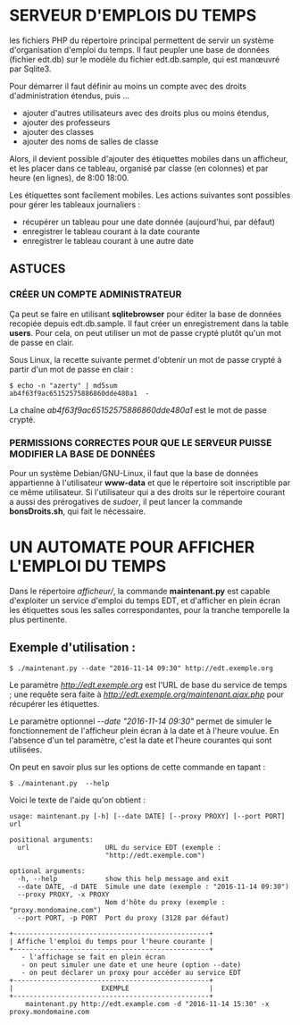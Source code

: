 # SERVEUR D'EMPLOIS DU TEMPS #

les fichiers PHP du répertoire principal permettent de servir
un système d'organisation d'emploi du temps. Il faut peupler une
base de données (fichier edt.db) sur le modèle du fichier
edt.db.sample, qui est manœuvré par Sqlite3.

Pour démarrer il faut définir au moins un compte avec des droits
d'administration étendus, puis ...
  * ajouter d'autres utilisateurs avec des droits plus ou moins étendus,
  * ajouter des professeurs
  * ajouter des classes
  * ajouter des noms de salles de classe

Alors, il devient possible d'ajouter des étiquettes mobiles dans un
afficheur, et les placer dans ce tableau, organisé par classe (en colonnes)
et par heure (en lignes), de 8:00  18:00.

Les étiquettes sont facilement mobiles. Les actions suivantes sont
possibles pour gérer les tableaux journaliers :
  * récupérer un tableau pour une date donnée (aujourd'hui, par défaut)
  * enregistrer le tableau courant à la date courante
  * enregistrer le tableau courant à une autre date

## ASTUCES ##

### CRÉER UN COMPTE ADMINISTRATEUR ###

Ça peut se faire en utilisant **sqlitebrowser** pour éditer la base de données
recopiée depuis edt.db.sample. Il faut créer un enregistrement dans la
table **users**. Pour cela, on peut utiliser un mot de passe crypté plutôt
qu'un mot de passe en clair.

Sous Linux, la recette suivante permet d'obtenir un mot de passe crypté à
partir d'un mot de passe en clair : 

    $ echo -n "azerty" | md5sum
	ab4f63f9ac65152575886860dde480a1  -
	
La chaîne *ab4f63f9ac65152575886860dde480a1* est le mot de passe crypté.

### PERMISSIONS CORRECTES POUR QUE LE SERVEUR PUISSE MODIFIER LA BASE DE DONNÉES ###

Pour un système Debian/GNU-Linux, il faut que la base de données appartienne
à l'utilisateur **www-data** et que le répertoire soit inscriptible par ce
même utilisateur. Si l'utilisateur qui a des droits sur le répertoire courant
a aussi des prérogatives de *sudoer*, il peut lancer la commande
**bonsDroits.sh**, qui fait le nécessaire.

# UN AUTOMATE POUR AFFICHER L'EMPLOI DU TEMPS #

Dans le répertoire *afficheur/*, la commande **maintenant.py** est capable
d'exploiter un service d'emploi du temps EDT, et d'afficher en plein écran
les étiquettes sous les salles correspondantes, pour la tranche temporelle
la plus pertinente.

## Exemple d'utilisation : ##

    $ ./maintenant.py --date "2016-11-14 09:30" http://edt.exemple.org
	
Le paramètre *http://edt.exemple.org* est l'URL de base du service de temps ;
une requête sera faite à *http://edt.exemple.org/maintenant.ajax.php* pour
récupérer les étiquettes.

Le paramètre optionnel *--date "2016-11-14 09:30"* permet de simuler le
fonctionnement de l'afficheur plein écran à la date et à l'heure voulue.
En l'absence d'un tel paramètre, c'est la date et l'heure courantes qui
sont utilisées.

On peut en savoir plus sur les options de cette commande en tapant :

    $ ./maintenant.py  --help
	
Voici le texte de l'aide qu'on obtient :

    usage: maintenant.py [-h] [--date DATE] [--proxy PROXY] [--port PORT] url
    
    positional arguments:
      url                   URL du service EDT (exemple :
                            "http://edt.exemple.com")
    
    optional arguments:
      -h, --help            show this help message and exit
      --date DATE, -d DATE  Simule une date (exemple : "2016-11-14 09:30")
      --proxy PROXY, -x PROXY
                            Nom d'hôte du proxy (exemple : "proxy.mondomaine.com")
      --port PORT, -p PORT  Port du proxy (3128 par défaut)
    
    +-------------------------------------------------+
    | Affiche l'emploi du temps pour l'heure courante |
    +-------------------------------------------------+
       - l'affichage se fait en plein écran
       - on peut simuler une date et une heure (option --date)
       - on peut déclarer un proxy pour accéder au service EDT
    +-------------------------------------------------+
    |                      EXEMPLE                    |
    +-------------------------------------------------+
        maintenant.py http://edt.example.com -d "2016-11-14 15:30" -x proxy.mondomaine.com


